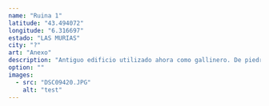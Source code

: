 ```yaml
---
name: "Ruina 1"
latitude: "43.494072"
longitude: "6.316697"
estado: "LAS MURIAS"
city: "?"
art: "Anexo"
description: "Antiguo edificio utilizado ahora como gallinero. De piedra. Sin tejado, mucha maleza en la parte superior."
option: ""
images:
  - src: "DSC09420.JPG"
    alt: "test"
---
```


